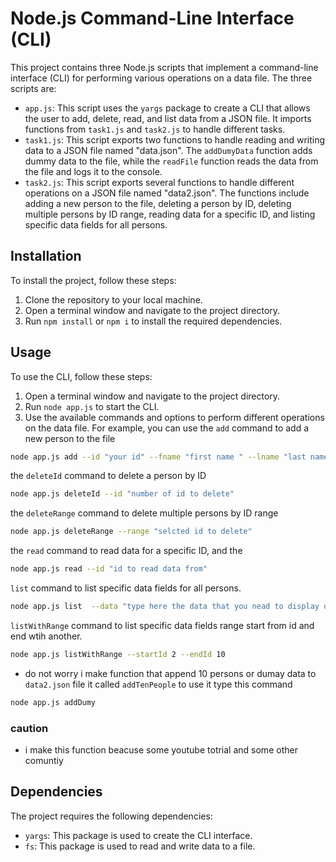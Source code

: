 # Node.js Command-Line Interface (CLI)

This project contains three Node.js scripts that implement a command-line interface (CLI) for performing various operations on a data file. The three scripts are:

- `app.js`: This script uses the `yargs` package to create a CLI that allows the user to add, delete, read, and list data from a JSON file. It imports functions from `task1.js` and `task2.js` to handle different tasks.
- `task1.js`: This script exports two functions to handle reading and writing data to a JSON file named "data.json". The `addDumyData` function adds dummy data to the file, while the `readFile` function reads the data from the file and logs it to the console.
- `task2.js`: This script exports several functions to handle different operations on a JSON file named "data2.json". The functions include adding a new person to the file, deleting a person by ID, deleting multiple persons by ID range, reading data for a specific ID, and listing specific data fields for all persons.

## Installation

To install the project, follow these steps:

1. Clone the repository to your local machine.
2. Open a terminal window and navigate to the project directory.
3. Run `npm install` or `npm i` to install the required dependencies.

## Usage

To use the CLI, follow these steps:

1. Open a terminal window and navigate to the project directory.
2. Run `node app.js` to start the CLI.
3. Use the available commands and options to perform different operations on the data file. For example, you can use the `add` command to add a new person to the file

```sh
node app.js add --id "your id" --fname "first name " --lname "last name " --age "age" --city "city name" 
```

the `deleteId` command to delete a person by ID

```sh
node app.js deleteId --id "number of id to delete"
```

the `deleteRange` command to delete multiple persons by ID range

```sh
node app.js deleteRange --range "selcted id to delete"
```

the `read` command to read data for a specific ID, and the 

```sh
node app.js read --id "id to read data from"
```

`list` command to list specific data fields for all persons.

```sh
node app.js list  --data "type here the data that you nead to display on the terminal"

```

`listWithRange` command to list specific data fields range start from id and end wtih another.

```sh
node app.js listWithRange --startId 2 --endId 10
```

- do not worry  i make function that append 10 persons or dumay data to `data2.json` file it called `addTenPeople` to use it type this command

```sh
node app.js addDumy
```

### caution

- i make this function beacuse some youtube totrial and some other comuntiy

## Dependencies

The project requires the following dependencies:

- `yargs`: This package is used to create the CLI interface.
- `fs`: This package is used to read and write data to a file.

